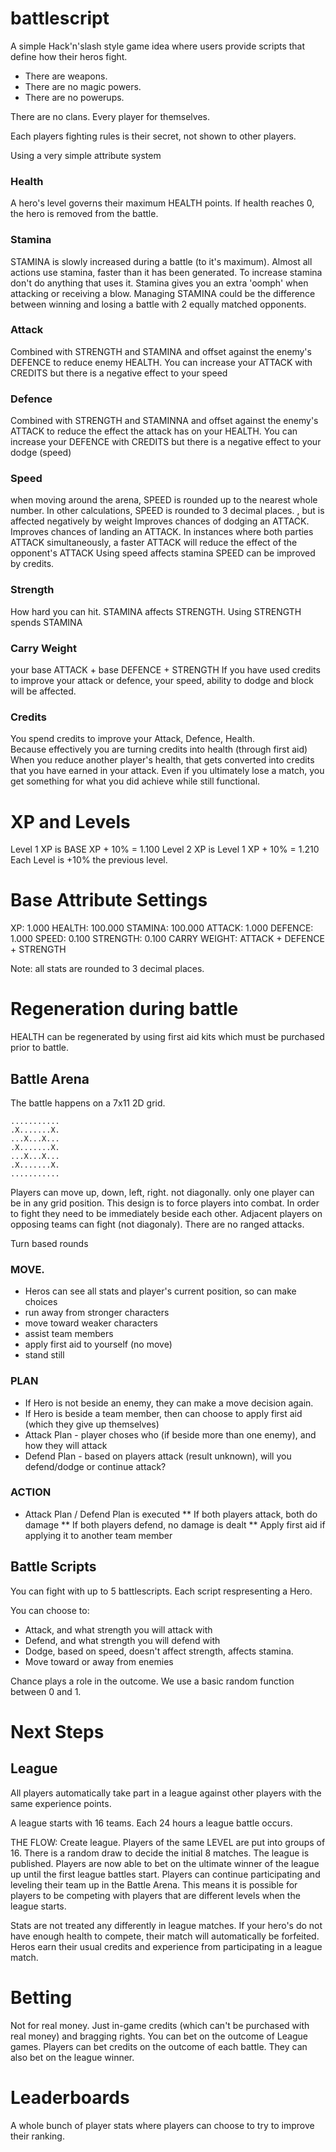 # battlescript
A simple Hack'n'slash style game idea where users provide scripts that define how their heros fight.

* There are weapons.
* There are no magic powers.
* There are no powerups.

There are no clans.  Every player for themselves.

Each players fighting rules is their secret, not shown to other players.

Using a very simple attribute system
### Health
A hero's level governs their maximum HEALTH points.
If health reaches 0, the hero is removed from the battle.

### Stamina
STAMINA is slowly increased during a battle (to it's maximum).  Almost all actions use stamina, faster than it has been generated.  To increase stamina don't do anything that uses it.  Stamina gives you an extra 'oomph' when attacking or receiving a blow.  Managing STAMINA could be the difference between winning and losing a battle with 2 equally matched opponents.

### Attack
Combined with STRENGTH and STAMINA and offset against the enemy's DEFENCE to reduce enemy HEALTH.  You can increase your ATTACK with CREDITS but there is a negative effect to your speed

### Defence
Combined with STRENGTH and STAMINNA and offset against the enemy's ATTACK to reduce the effect the attack has on your HEALTH.  You can increase your DEFENCE with CREDITS but there is a negative effect to your dodge (speed)

### Speed
when moving around the arena, SPEED is rounded up to the nearest whole number.  In other calculations, SPEED is rounded to 3 decimal places.
, but is affected negatively by weight
  Improves chances of dodging an ATTACK.
  Improves chances of landing an ATTACK.
  In instances where both parties ATTACK simultaneously, a faster ATTACK will reduce the effect of the opponent's ATTACK
  Using speed affects stamina
  SPEED can be improved by credits.

### Strength
How hard you can hit.  STAMINA affects STRENGTH.  Using STRENGTH spends STAMINA

### Carry Weight
your base ATTACK + base DEFENCE + STRENGTH
If you have used credits to improve your attack or defence, your speed, ability to dodge and block will be affected.

### Credits
You spend credits to improve your Attack, Defence, Health.  
Because effectively you are turning credits into health (through first aid)
When you reduce another player's health, that gets converted into credits that you have earned in your attack.  Even if you ultimately lose a match, you get something for what you did achieve while still functional.


# XP and Levels
Level 1 XP is BASE XP + 10% = 1.100
Level 2 XP is Level 1 XP + 10% = 1.210
Each Level is +10% the previous level.  


# Base Attribute Settings
XP: 1.000
HEALTH: 100.000
STAMINA: 100.000
ATTACK: 1.000
DEFENCE: 1.000
SPEED: 0.100
STRENGTH: 0.100
CARRY WEIGHT: ATTACK + DEFENCE + STRENGTH

Note: all stats are rounded to 3 decimal places.



# Regeneration during battle
HEALTH can be regenerated by using first aid kits which must be purchased prior to battle.




## Battle Arena
The battle happens on a 7x11 2D grid.
```
...........
.X.......X.
...X...X...
.X.......X.
...X...X...
.X.......X.
...........
```

Players can move up, down, left, right.  not diagonally.  only one player can be in any grid position.  This design is to force players into combat.
In order to fight they need to be immediately beside each other.
Adjacent players on opposing teams can fight (not diagonaly).  There are no ranged attacks.

Turn based rounds

### MOVE.  
* Heros can see all stats and player's current position, so can make choices
* run away from stronger characters
* move toward weaker characters
* assist team members
* apply first aid to yourself (no move)
* stand still

### PLAN
* If Hero is not beside an enemy, they can make a move decision again.
* If Hero is beside a team member, then can choose to apply first aid (which they give up themselves)
* Attack Plan - player choses who (if beside more than one enemy), and how they will attack 
* Defend Plan - based on players attack (result unknown), will you defend/dodge or continue attack?

### ACTION
* Attack Plan / Defend Plan is executed
** If both players attack, both do damage
** If both players defend, no damage is dealt
** Apply first aid if applying it to another team member


## Battle Scripts

You can fight with up to 5 battlescripts.  Each script respresenting a Hero.

You can choose to:
* Attack, and what strength you will attack with
* Defend, and what strength you will defend with
* Dodge, based on speed, doesn't affect strength, affects stamina.
* Move toward or away from enemies

Chance plays a role in the outcome.  We use a basic random function between 0 and 1.  

# Next Steps

## League
All players automatically take part in a league against other players with the same experience points.

A league starts with 16 teams.  Each 24 hours a league battle occurs.

THE FLOW:
Create league.
Players of the same LEVEL are put into groups of 16.
There is a random draw to decide the initial 8 matches.
The league is published.
Players are now able to bet on the ultimate winner of the league up until the first league battles start.
Players can continue participating and leveling their team up in the Battle Arena.  This means it is possible for players to be competing with players that are different levels when the league starts.

Stats are not treated any differently in league matches.  If your hero's do not have enough health to compete, their match will automatically be forfeited.  Heros earn their usual credits and experience from participating in a league match.


# Betting
Not for real money.  Just in-game credits (which can't be purchased with real money) and bragging rights.
You can bet on the outcome of League games.
Players can bet credits on the outcome of each battle.  They can also bet on the league winner.


# Leaderboards
A whole bunch of player stats where players can choose to try to improve their ranking.
